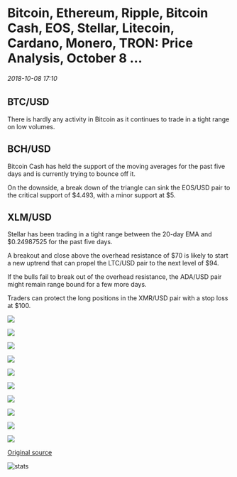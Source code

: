 # Bitcoin, Ethereum, Ripple, Bitcoin Cash, EOS, Stellar, Litecoin, Cardano, Monero, TRON: Price Analysis, October 8 ...

###### 2018-10-08 17:10

## BTC/USD

There is hardly any activity in Bitcoin as it continues to trade in a tight range on low volumes.

## BCH/USD

Bitcoin Cash has held the support of the moving averages for the past five days and is currently trying to bounce off it.

On the downside, a break down of the triangle can sink the EOS/USD pair to the critical support of $4.493, with a minor support at $5.

## XLM/USD

Stellar has been trading in a tight range between the 20-day EMA and $0.24987525 for the past five days.

A breakout and close above the overhead resistance of $70 is likely to start a new uptrend that can propel the LTC/USD pair to the next level of $94.

If the bulls fail to break out of the overhead resistance, the ADA/USD pair might remain range bound for a few more days.

Traders can protect the long positions in the XMR/USD pair with a stop loss at $100.

![](https://s3.cointelegraph.com/storage/uploads/view/7ceeb6039af562d3992c5d86b40dd1b2.png)

![](https://s3.cointelegraph.com/storage/uploads/view/c47b8fc2204be17818f09140a52ef170.png)

![](https://s3.cointelegraph.com/storage/uploads/view/072177a4717d8cbccf2c581ce1df1c97.png)

![](https://s3.cointelegraph.com/storage/uploads/view/c79f19dc5639678ab234a38c9fe604aa.png)

![](https://s3.cointelegraph.com/storage/uploads/view/41a7599425c1edb8c432cef1fd856d72.png)

![](https://s3.cointelegraph.com/storage/uploads/view/04f7fdfa4ac97a0d8beed87217bed399.png)

![](https://s3.cointelegraph.com/storage/uploads/view/7e2d025539b1492501db3ecf21d1fffb.png)

![](https://s3.cointelegraph.com/storage/uploads/view/cbe012d0cec2f4d59b6cfbfe517ea78b.png)

![](https://s3.cointelegraph.com/storage/uploads/view/1b2cb45ab614c9b7e58f25cdd74bed83.png)

![](https://s3.cointelegraph.com/storage/uploads/view/ceee8495e9772396dc22f1cd3e81dbd1.png)

[Original source](https://cointelegraph.com/news/bitcoin-ethereum-ripple-bitcoin-cash-eos-stellar-litecoin-cardano-monero-tron-price-analysis-october-8)

![stats](https://c.statcounter.com/11760860/0/a89fa40b/1/ "stats")